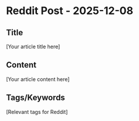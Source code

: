 # Reddit Post - 2025-12-08

## Title
[Your article title here]

## Content
[Your article content here]

## Tags/Keywords
[Relevant tags for Reddit]
